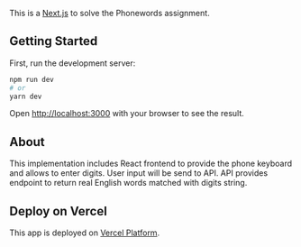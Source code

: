 This is a [Next.js](https://nextjs.org/) to solve the Phonewords assignment.

## Getting Started

First, run the development server:

```bash
npm run dev
# or
yarn dev
```

Open [http://localhost:3000](http://localhost:3000) with your browser to see the result.

## About

This implementation includes React frontend to provide the phone keyboard and allows to enter digits. User input will be send to API. API provides endpoint to return real English words matched with digits string.

## Deploy on Vercel

This app is deployed on [Vercel Platform](https://seasy-phoneword.vercel.app/).
